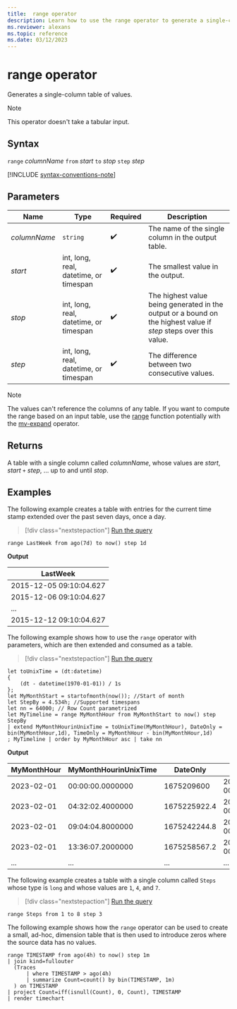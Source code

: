 ```yaml
---
title:  range operator
description: Learn how to use the range operator to generate a single-column table of values.
ms.reviewer: alexans
ms.topic: reference
ms.date: 03/12/2023
---
```

# range operator

Generates a single-column table of values.

> [!NOTE]
> This operator doesn't take a tabular input.

## Syntax

`range` *columnName* `from` *start* `to` *stop* `step` *step*

[!INCLUDE [syntax-conventions-note](../includes/syntax-conventions-note.md)]

## Parameters

|Name|Type|Required|Description|
|--|--|--|--|
|*columnName*| `string` | :heavy_check_mark:| The name of the single column in the output table.|
|*start*|int, long, real, datetime, or timespan| :heavy_check_mark:| The smallest value in the output.|
|*stop*|int, long, real, datetime, or timespan| :heavy_check_mark:| The highest value being generated in the output or a bound on the highest value if *step* steps over this value.|
|*step*|int, long, real, datetime, or timespan| :heavy_check_mark:| The difference between two consecutive values.|

> [!NOTE]
> The values can't reference the columns of any table. If you want to compute the range based on an input table, use the [range](range-function.md) function potentially with the [mv-expand](mv-expand-operator.md) operator.

## Returns

A table with a single column called *columnName*,
whose values are *start*, *start* `+` *step*, ... up to and until *stop*.

## Examples

The following example creates a table with entries for the current time stamp extended over the past seven days, once a day.

> [!div class="nextstepaction"]
> <a href="https://dataexplorer.azure.com/clusters/help/databases/Samples?query=H4sIAAAAAAAAAytKzEtPVfBJLC4JT03NVkgrys9VSEzP1zBP0VQoyVfIyy/X0FQoLkktUDBMAQDbz6iXLAAAAA==" target="_blank">Run the query</a>

```kusto
range LastWeek from ago(7d) to now() step 1d
```

**Output**

|LastWeek|
|---|
|2015-12-05 09:10:04.627|
|2015-12-06 09:10:04.627|
|...|
|2015-12-12 09:10:04.627|

The following example shows how to use the `range` operator with parameters, which are then extended and consumed as a table.  

> [!div class="nextstepaction"]
> <a href="https://dataexplorer.azure.com/clusters/help/databases/Samples?query=H4sIAAAAAAAAA21QQU7DMBC8+xV7TKSGJCKAIOICHLhUSBQe4OINjUjWlrNRGyh/Zx1a4UpYlizvzNgz0yED21dqdy9tj3ALieEboxlZrimoL1AgS6aQwXGelNdXRVaUstMUcigHUN+16uSt5bS0xJsVa8/y2hBO2/RhlpDdJmlaQ57/wraBGZiFK0Z3N4mkOrs4rzYza3TOekYD4dPBaRpmKpHQLquiKAILnu0W7u1IDE573SP79hPNwU1I1bUUknlN73g0+GhHD423/aljtjC7FOPoDp7UHnDHSCbWthR19ldgElHSBTxIYU/UhVjrlmJwURrBg+SAx76y/9iqjuPswXqDHtbTiVIPbwKx/kBp6Qf2xjgc3AEAAA==" target="_blank">Run the query</a>

```kusto
let toUnixTime = (dt:datetime) 
{ 
    (dt - datetime(1970-01-01)) / 1s 
};
let MyMonthStart = startofmonth(now()); //Start of month
let StepBy = 4.534h; //Supported timespans
let nn = 64000; // Row Count parametrized
let MyTimeline = range MyMonthHour from MyMonthStart to now() step StepBy
| extend MyMonthHourinUnixTime = toUnixTime(MyMonthHour), DateOnly = bin(MyMonthHour,1d), TimeOnly = MyMonthHour - bin(MyMonthHour,1d)
; MyTimeline | order by MyMonthHour asc | take nn
```

**Output**

| MyMonthHour | MyMonthHourinUnixTime | DateOnly     | TimeOnly                    |
|--------------|------------------------|---------------|------------------------------|
| 2023-02-01  | 00:00:00.0000000      | 1675209600   | 2023-02-01 00:00:00.0000000 |
| 2023-02-01  | 04:32:02.4000000      | 1675225922.4 | 2023-02-01 00:00:00.0000000 |
| 2023-02-01  | 09:04:04.8000000      | 1675242244.8 | 2023-02-01 00:00:00.0000000 |
| 2023-02-01  | 13:36:07.2000000      | 1675258567.2 | 2023-02-01 00:00:00.0000000 |
| ...         | ...                   | ...          | ...                         |

The following example creates a table with a single column called `Steps`
whose type is `long` and whose values are `1`, `4`, and `7`.

> [!div class="nextstepaction"]
> <a href="https://dataexplorer.azure.com/clusters/help/databases/Samples?query=H4sIAAAAAAAAAytKzEtPVQguSS0oVkgrys9VMFQoyVewUCgGiigYAwBtHYQiHgAAAA==" target="_blank">Run the query</a>

```kusto
range Steps from 1 to 8 step 3
```

The following example shows how the `range` operator can be used to create a small, ad-hoc, dimension table that is then used to introduce zeros where the source data has no values.

```kusto
range TIMESTAMP from ago(4h) to now() step 1m
| join kind=fullouter
  (Traces
      | where TIMESTAMP > ago(4h)
      | summarize Count=count() by bin(TIMESTAMP, 1m)
  ) on TIMESTAMP
| project Count=iff(isnull(Count), 0, Count), TIMESTAMP
| render timechart  
```
